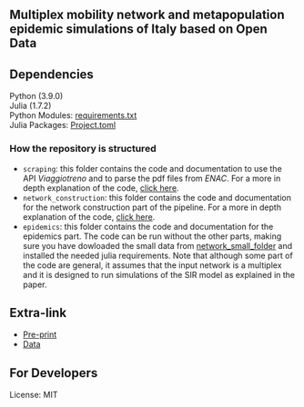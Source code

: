 ## Multiplex mobility network and metapopulation epidemic simulations of Italy based on Open Data

## Dependencies
Python (3.9.0)
\
Julia (1.7.2)
\
Python Modules: [requirements.txt](https://github.com/RiegelGestr/multiplex_mobility_italy_municipalities/blob/main/requirements.txt)
\
Julia Packages: [Project.toml](https://github.com/RiegelGestr/multiplex_mobility_italy_municipalities/blob/main/Project.toml)

### How the repository is structured
- `scraping`: this folder contains the code and documentation to use the API <em>Viaggiotreno</em> and to parse the pdf files from <em>ENAC</em>. For a more in depth explanation of the code, [click here](https://github.com/RiegelGestr/multiplex_mobility_italy_municipalities/blob/main/scraping/scraping_readme.md).
- `network_construction`: this folder contains the code and documentation for the network construction part of the pipeline. For a more in depth explanation of the code, [click here](https://github.com/RiegelGestr/multiplex_mobility_italy_municipalities/blob/main/network_construction/network_construction_readme.md).
- `epidemics`: this folder contains the code and documentation for the epidemics part. The code can be run without the other parts, making sure you have dowloaded the small data from [network_small_folder](https://zenodo.org/record/7050931/files/network_small_folder.zip?download=1) and installed the needed julia requirements. Note that although some part of the code are general, it assumes that the input network is a multiplex and it is designed to run simulations of the SIR model as explained in the paper.

## Extra-link
- [Pre-print](https://arxiv.org/abs/2205.03639)
- [Data](https://zenodo.org/record/7050931#.YxYDcS8QO-x)

## For Developers
License: MIT